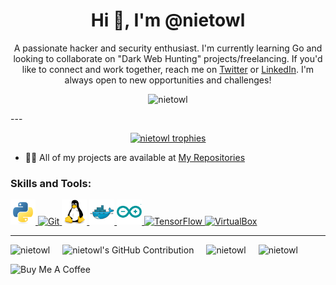 <h1 align="center">Hi 👋, I'm @nietowl</h1>

<p align="center">
  A passionate hacker and security enthusiast. I'm currently learning Go and looking to collaborate on "Dark Web Hunting" projects/freelancing. If you'd like to connect and work together, reach me on <a href="https://twitter.com/Ni3tOwl">Twitter</a> or <a href="https://www.linkedin.com/in/pranav-darwai/">LinkedIn</a>. I'm always open to new opportunities and challenges!
</p>


<p align="center">
  <img src="https://komarev.com/ghpvc/?username=nietowl&label=Profile%20views&color=0e75b6&style=flat" alt="nietowl" />
</p>
---

<p align="center">
  <a href="https://github.com/ryo-ma/github-profile-trophy">
    <img src="https://github-profile-trophy.vercel.app/?username=nietowl&theme=darkhub" alt="nietowl trophies" />
  </a>
</p>

- 👨‍💻 All of my projects are available at [My Repositories](https://github.com/nietowl?tab=repositories)

### Skills and Tools:

<p align="left">
  <a href="https://www.python.org/" target="_blank" rel="noreferrer">
    <img src="https://raw.githubusercontent.com/devicons/devicon/master/icons/python/python-original.svg" alt="Python" width="40" height="40"/>
  </a>
  <a href="https://git-scm.com/" target="_blank" rel="noreferrer">
    <img src="https://www.vectorlogo.zone/logos/git-scm/git-scm-icon.svg" alt="Git" width="40" height="40"/>
  </a>
  <a href="https://www.linux.org/" target="_blank" rel="noreferrer">
    <img src="https://raw.githubusercontent.com/devicons/devicon/master/icons/linux/linux-original.svg" alt="Linux" width="40" height="40"/>
  </a>
  <a href="https://www.docker.com/" target="_blank" rel="noreferrer">
    <img src="https://raw.githubusercontent.com/devicons/devicon/master/icons/docker/docker-original.svg" alt="Docker" width="40" height="40"/>
  </a>
  <a href="https://www.arduino.cc/" target="_blank" rel="noreferrer">
    <img src="https://raw.githubusercontent.com/devicons/devicon/master/icons/arduino/arduino-original.svg" alt="Arduino" width="40" height="40"/>
  </a>
  <a href="https://www.tensorflow.org/" target="_blank" rel="noreferrer">
    <img src="https://www.vectorlogo.zone/logos/tensorflow/tensorflow-icon.svg" alt="TensorFlow" width="40" height="40"/>
  </a>
  <a href="https://www.virtualbox.org/" target="_blank" rel="noreferrer">
    <img src="https://www.vectorlogo.zone/logos/virtualbox/virtualbox-icon.svg" alt="VirtualBox" width="40" height="40"/>
  </a>
</p>



---

<p>
  <img src="https://github-readme-stats.vercel.app/api/top-langs?username=nietowl&show_icons=true&locale=en&layout=compact" alt="nietowl" style="float: left; margin-right: 20px;" />
  
  <a href="https://github.com/nietowl">
    <img src="https://github-profile-summary-cards.vercel.app/api/cards/profile-details?username=nietowl&theme=radical" alt="nietowl's GitHub Contribution" style="float: left; margin-right: 20px;" />
  </a>
  
  <img src="https://github-readme-stats.vercel.app/api?username=nietowl&show_icons=true&locale=en" alt="nietowl" style="float: left; margin-right: 20px;" />

  <img src="https://github-readme-streak-stats.herokuapp.com/?user=nietowl&" alt="nietowl" style="float: left;" />
</p>

<div style="clear: both;"></div>

<p align="center">
  <a href="https://www.buymeacoffee.com/nietowl">
    <img src="https://www.buymeacoffee.com/assets/img/custom_images/orange_img.png" alt="Buy Me A Coffee" style="float: left;" />
  </a>
</p>
